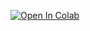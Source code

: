[![Open In Colab](https://colab.research.google.com/assets/colab-badge.svg)](https://colab.research.google.com/github/Jonarod/Bootcamp-Inteligencia-Artificial-Women-Who-Code-Medellin/blob/master/semana%204/CNN%20deteccion/TFLite%20model%20maker/TFLite_Model_Maker.ipynb)